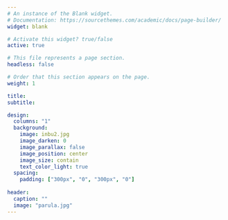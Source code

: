 ```yaml
---
# An instance of the Blank widget.
# Documentation: https://sourcethemes.com/academic/docs/page-builder/
widget: blank

# Activate this widget? true/false
active: true

# This file represents a page section.
headless: false

# Order that this section appears on the page.
weight: 1

title: 
subtitle:

design:
  columns: "1"
  background:
    image: inbu2.jpg
    image_darken: 0
    image_parallax: false
    image_position: center
    image_size: contain
    text_color_light: true
  spacing:
    padding: ["300px", "0", "300px", "0"]
    
header:
  caption: ""
  image: "parula.jpg"
---
```


